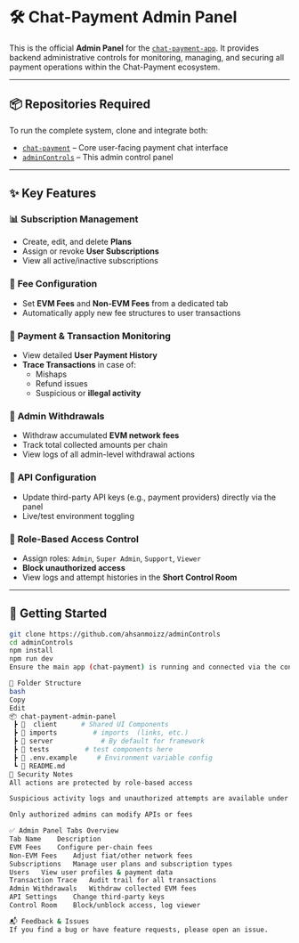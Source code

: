 # 🛠️ Chat-Payment Admin Panel

This is the official **Admin Panel** for the [`chat-payment-app`](https://github.com/ahsanmoizz/chat-payment). It provides backend administrative controls for monitoring, managing, and securing all payment operations within the Chat-Payment ecosystem.

---

## 📦 Repositories Required

To run the complete system, clone and integrate both:

- [`chat-payment`](https://github.com/ahsanmoizz/chat-payment) – Core user-facing payment chat interface  
- [`adminControls`](https://github.com/ahsanmoizz/adminControls) – This admin control panel

---

## ✨ Key Features

### 📊 **Subscription Management**
- Create, edit, and delete **Plans**
- Assign or revoke **User Subscriptions**
- View all active/inactive subscriptions

### 💸 **Fee Configuration**
- Set **EVM Fees** and **Non-EVM Fees** from a dedicated tab
- Automatically apply new fee structures to user transactions

### 🧾 **Payment & Transaction Monitoring**
- View detailed **User Payment History**
- **Trace Transactions** in case of:
  - Mishaps
  - Refund issues
  - Suspicious or **illegal activity**

### 🔄 **Admin Withdrawals**
- Withdraw accumulated **EVM network fees**
- Track total collected amounts per chain
- View logs of all admin-level withdrawal actions

### 🔧 **API Configuration**
- Update third-party API keys (e.g., payment providers) directly via the panel
- Live/test environment toggling

### 🔐 **Role-Based Access Control**
- Assign roles: `Admin`, `Super Admin`, `Support`, `Viewer`
- **Block unauthorized access**
- View logs and attempt histories in the **Short Control Room**

---

## 🚀 Getting Started

```bash
git clone https://github.com/ahsanmoizz/adminControls
cd adminControls
npm install
npm run dev
Ensure the main app (chat-payment) is running and connected via the configured APIs.

📁 Folder Structure
bash
Copy
Edit
📦 chat-payment-admin-panel
 ┣ 📂  client      # Shared UI Components
 ┣ 📂 imports         # imports  (links, etc.)
 ┣ 📂 server            # By default for framework
 ┣ 📂 tests         # test components here
 ┣ 📄 .env.example     # Environment variable config
 ┗ 📄 README.md
🔐 Security Notes
All actions are protected by role-based access

Suspicious activity logs and unauthorized attempts are available under the Control Room tab

Only authorized admins can modify APIs or fees

✅ Admin Panel Tabs Overview
Tab Name	Description
EVM Fees	Configure per-chain fees
Non-EVM Fees	Adjust fiat/other network fees
Subscriptions	Manage user plans and subscription types
Users	View user profiles & payment data
Transaction Trace	Audit trail for all transactions
Admin Withdrawals	Withdraw collected EVM fees
API Settings	Change third-party keys
Control Room	Block/unblock access, log viewer

📬 Feedback & Issues
If you find a bug or have feature requests, please open an issue.
